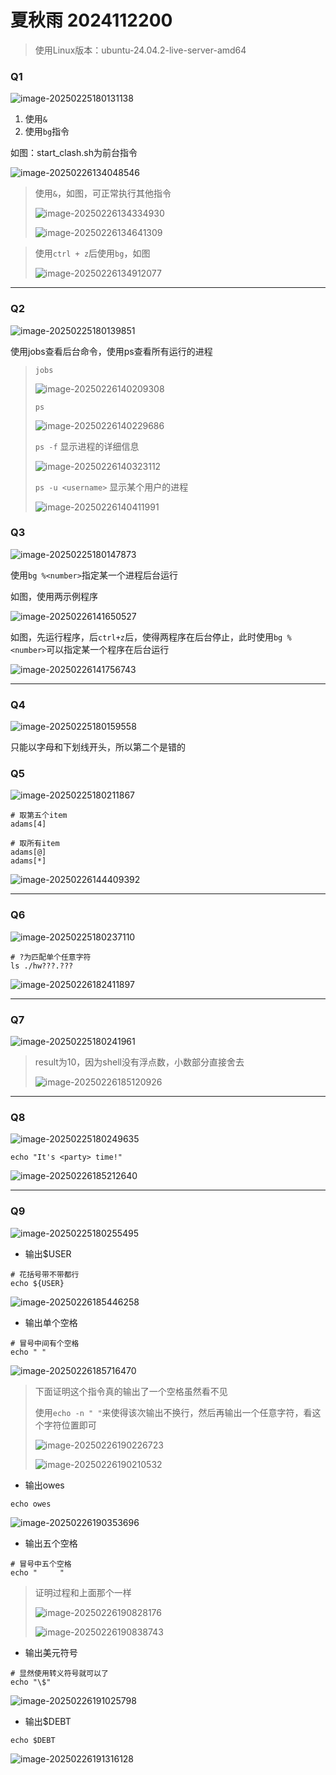 # 夏秋雨 2024112200

> 使用Linux版本：ubuntu-24.04.2-live-server-amd64

### Q1

![image-20250225180131138](./img/image-20250225180131138.png)

1. 使用`&`
2. 使用`bg`指令



如图：start_clash.sh为前台指令

![image-20250226134048546](./img/image-20250226134048546.png)

> 使用`&`，如图，可正常执行其他指令
>
> ![image-20250226134334930](./img/image-20250226134334930.png)
>
> ![image-20250226134641309](./img/image-20250226134641309.png)



> 使用`ctrl + z`后使用`bg`，如图
>
> ![image-20250226134912077](./img/image-20250226134912077.png)

---



### Q2

![image-20250225180139851](./img/image-20250225180139851.png)

使用jobs查看后台命令，使用ps查看所有运行的进程

> `jobs`
>
> ![image-20250226140209308](./img/image-20250226140209308.png)
>
> `ps`
>
> ![image-20250226140229686](./img/image-20250226140229686.png)
>
> `ps -f` 显示进程的详细信息
>
> ![image-20250226140323112](./img/image-20250226140323112.png)
>
> `ps -u <username>` 显示某个用户的进程
>
> ![image-20250226140411991](./img/image-20250226140411991.png)



### Q3

![image-20250225180147873](./img/image-20250225180147873.png)

使用`bg %<number>`指定某一个进程后台运行

如图，使用两示例程序

![image-20250226141650527](./img/image-20250226141650527.png)

如图，先运行程序，后`ctrl+z`后，使得两程序在后台停止，此时使用`bg %<number>`可以指定某一个程序在后台运行

![image-20250226141756743](./img/image-20250226141756743.png)

---



### Q4

![image-20250225180159558](./img/image-20250225180159558.png)

只能以字母和下划线开头，所以第二个是错的



### Q5

![image-20250225180211867](./img/image-20250225180211867.png)

```
# 取第五个item
adams[4]

# 取所有item
adams[@]
adams[*]
```

![image-20250226144409392](./img/image-20250226144409392.png)

---



### Q6

![image-20250225180237110](./img/image-20250225180237110.png)

```
# ?为匹配单个任意字符
ls ./hw???.???
```

![image-20250226182411897](./img/image-20250226182411897.png)

---



### Q7

![image-20250225180241961](./img/image-20250225180241961.png)

> result为10，因为shell没有浮点数，小数部分直接舍去
>
> ![image-20250226185120926](./img/image-20250226185120926.png)

---



### Q8

![image-20250225180249635](./img/image-20250225180249635.png)

```
echo "It's <party> time!"
```

![image-20250226185212640](./img/image-20250226185212640.png)

---



### Q9

![image-20250225180255495](./img/image-20250225180255495.png)

- 输出$USER

```
# 花括号带不带都行
echo ${USER}
```

![image-20250226185446258](./img/image-20250226185446258.png)

- 输出单个空格

```
# 冒号中间有个空格
echo " "
```

![image-20250226185716470](./img/image-20250226185716470.png)

> 下面证明这个指令真的输出了一个空格虽然看不见
>
> 使用`echo -n " "`来使得该次输出不换行，然后再输出一个任意字符，看这个字符位置即可
>
> ![image-20250226190226723](./img/image-20250226190226723.png)
>
> ![image-20250226190210532](./img/image-20250226190210532.png)

- 输出owes

```
echo owes
```

![image-20250226190353696](./img/image-20250226190353696.png)

- 输出五个空格

```
# 冒号中五个空格
echo "     "
```

> 证明过程和上面那个一样
>
> ![image-20250226190828176](./img/image-20250226190828176.png)
>
> ![image-20250226190838743](./img/image-20250226190838743.png)

- 输出美元符号

```
# 显然使用转义符号就可以了
echo "\$"
```

![image-20250226191025798](./img/image-20250226191025798.png)

-  输出$DEBT

```
echo $DEBT
```

![image-20250226191316128](./img/image-20250226191316128.png)